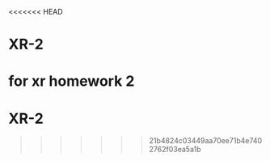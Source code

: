 <<<<<<< HEAD
# XR-2
for xr homework 2
=======
# XR-2
>>>>>>> 21b4824c03449aa70ee71b4e7402762f03ea5a1b
